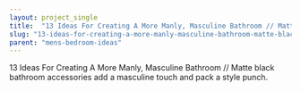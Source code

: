 ```yaml
---
layout: project_single
title:  "13 Ideas For Creating A More Manly, Masculine Bathroom // Matte black bathroom accessories add a masculine touch and pack a style punch."
slug: "13-ideas-for-creating-a-more-manly-masculine-bathroom-matte-black-bathroom-accessories-add-a-masculine"
parent: "mens-bedroom-ideas"
---
```

13 Ideas For Creating A More Manly, Masculine Bathroom // Matte black bathroom accessories add a masculine touch and pack a style punch.